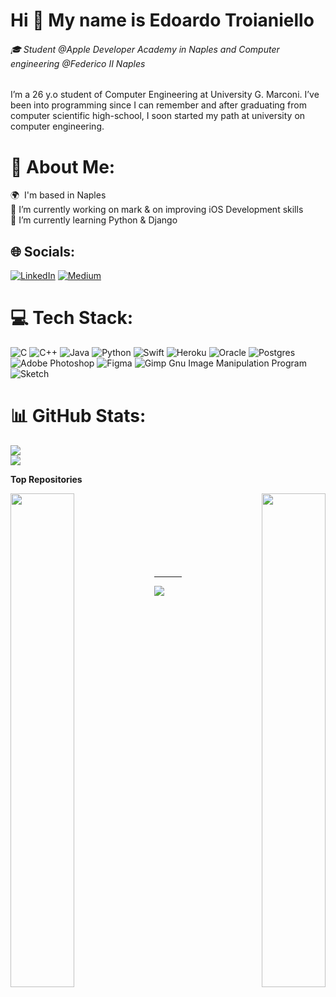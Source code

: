 Hi 👋 My name is Edoardo Troianiello
====================================

###### 🎓 Student @Apple Developer Academy in Naples and Computer engineering @Federico II Naples


I’m a 26 y.o student of Computer Engineering at University G. Marconi. I’ve been into programming since I can remember and after graduating from computer scientific high-school, I soon started my path at university on computer engineering.

# 💫 About Me:
🌍  I'm based in Naples<br>🔭 I’m currently working on mark & on improving iOS Development skills<br>🌱 I’m currently learning Python & Django


## 🌐 Socials:
[![LinkedIn](https://img.shields.io/badge/LinkedIn-%230077B5.svg?logo=linkedin&logoColor=white)](https://linkedin.com/in/edoardotroianiello) [![Medium](https://img.shields.io/badge/Medium-12100E?logo=medium&logoColor=white)](https://medium.com/@eddotroianiello) 

# 💻 Tech Stack:
![C](https://img.shields.io/badge/c-%2300599C.svg?style=for-the-badge&logo=c&logoColor=white) ![C++](https://img.shields.io/badge/c++-%2300599C.svg?style=for-the-badge&logo=c%2B%2B&logoColor=white) ![Java](https://img.shields.io/badge/java-%23ED8B00.svg?style=for-the-badge&logo=java&logoColor=white) ![Python](https://img.shields.io/badge/python-3670A0?style=for-the-badge&logo=python&logoColor=ffdd54) ![Swift](https://img.shields.io/badge/swift-F54A2A?style=for-the-badge&logo=swift&logoColor=white) ![Heroku](https://img.shields.io/badge/heroku-%23430098.svg?style=for-the-badge&logo=heroku&logoColor=white) ![Oracle](https://img.shields.io/badge/Oracle-F80000?style=for-the-badge&logo=oracle&logoColor=white) ![Postgres](https://img.shields.io/badge/postgres-%23316192.svg?style=for-the-badge&logo=postgresql&logoColor=white) ![Adobe Photoshop](https://img.shields.io/badge/adobephotoshop-%2331A8FF.svg?style=for-the-badge&logo=adobephotoshop&logoColor=white) 	![Figma](https://img.shields.io/badge/figma-%23F24E1E.svg?style=for-the-badge&logo=figma&logoColor=white) ![Gimp Gnu Image Manipulation Program](https://img.shields.io/badge/Gimp-657D8B?style=for-the-badge&logo=gimp&logoColor=FFFFFF) ![Sketch](https://img.shields.io/badge/Sketch-FFB387?style=for-the-badge&logo=sketch&logoColor=black) 
# 📊 GitHub Stats:

![](https://github-readme-streak-stats.herokuapp.com/?user=eddy10957&theme=nightowl&hide_border=false)<br/>
![](https://github-readme-stats.vercel.app/api/top-langs/?username=eddy10957&theme=nightowl&hide_border=false&include_all_commits=false&count_private=true&layout=compact)

<b>Top Repositories</b>

<div width="100%" align="center"><a href="https://github.com/eddy10957/SushiRollOverview" align="left"><img align="left" width="45%" src="https://github-readme-stats.vercel.app/api/pin/?username=eddy10957&repo=SushiRollOverview&title_color=c692e8&text_color=7ed9c9&icon_color=c692e8&bg_color=011627&hide_border=false&locale=en" /></a><a href="https://github.com/eddy10957/Artifact2Bot" align="right"><img align="right" width="45%" src="https://github-readme-stats.vercel.app/api/pin/?username=eddy10957&repo=Artifact2Bot&title_color=c692e8&text_color=7ed9c9&icon_color=c692e8&bg_color=011627&hide_border=false&locale=en" /></a></div><br /><br /><br /><br /><br /><br /><br />

---

[![](https://visitcount.itsvg.in/api?id=eddy10957&icon=2&color=6)](https://visitcount.itsvg.in)



